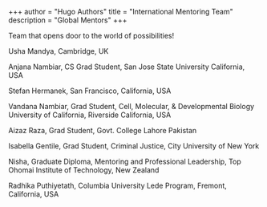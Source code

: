 +++
author = "Hugo Authors"
title = "International Mentoring Team"
description = "Global Mentors"
+++

Team that opens door to the world of possibilities!
<!--more-->

Usha Mandya, Cambridge, UK

Anjana Nambiar, CS Grad Student, San Jose State University California, USA

Stefan Hermanek, San Francisco, California, USA

Vandana Nambiar, Grad Student, Cell, Molecular, & Developmental Biology University of California, Riverside California, USA

Aizaz Raza, Grad Student, Govt. College Lahore Pakistan

Isabella Gentile, Grad Student, Criminal Justice, City University of New York

Nisha, Graduate Diploma, Mentoring and Professional Leadership, Top Ohomai Institute of Technology, New Zealand

Radhika Puthiyetath, Columbia University Lede Program, Fremont, California, USA